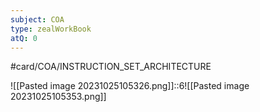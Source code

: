 ```yaml
---
subject: COA
type: zealWorkBook
atQ: 0
---
```


#card/COA/INSTRUCTION_SET_ARCHITECTURE

![[Pasted image 20231025105326.png]]::6![[Pasted image 20231025105353.png]] <!--SR:!2024-01-23,54,310-->

